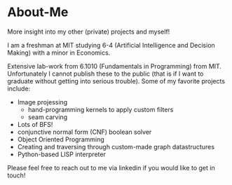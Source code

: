# About-Me
More insight into my other (private) projects and myself!

I am a freshman at MIT studying 6-4 (Artificial Intelligence and Decision Making) with a minor in Economics. 

Extensive lab-work from 6.1010 (Fundamentals in Programming) from MIT. Unfortunately I cannot publish these to the public (that is if I want to graduate without getting into serious trouble). Some of my favorite projects include:

* Image projessing
  * hand-programming kernels to apply custom filters
  * seam carving
* Lots of BFS!
* conjunctive normal form (CNF) boolean solver
* Object Oriented Programming
* Creating and traversing through custom-made graph datastructures
* Python-based LISP interpreter

Please feel free to reach out to me via linkedin if you would like to get in touch!
